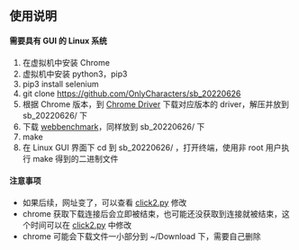 ## 使用说明

#### 需要具有 GUI 的 Linux 系统

1. 在虚拟机中安装 Chrome
2. 虚拟机中安装 python3，pip3
3. pip3 install selenium
4. git clone <https://github.com/OnlyCharacters/sb_20220626>
5. 根据 Chrome 版本，到 [Chrome Driver](https://chromedriver.chromium.org/downloads) 下载对应版本的 driver，解压并放到 sb_20220626/ 下
6. 下载 [webbenchmark](https://github.com/maintell/webBenchmark)，同样放到 sb_20220626/ 下
7. make
8. 在 Linux GUI 界面下 cd 到 sb_20220626/ ，打开终端，使用非 root 用户执行 make 得到的二进制文件

#### 注意事项

* 如果后续，网址变了，可以查看 [click2.py](http://click2.py) 修改
* chrome 获取下载连接后会立即被结束，也可能还没获取到连接就被结束，这个时间可以在 [click2.py](http://click2.py) 中修改
* chrome 可能会下载文件一小部分到 \~/Download 下，需要自己删除